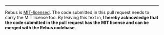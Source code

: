 ---
Rebus is [MIT-licensed](https://opensource.org/licenses/MIT). The code submitted in this pull request needs to carry the MIT license too. By leaving this text in, __I hereby acknowledge that the code submitted in the pull request has the MIT license and can be merged with the Rebus codebase__.
